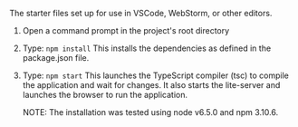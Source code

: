 The starter files set up for use in VSCode, WebStorm, or other editors.


1) Open a command prompt in the project's root directory 

2) Type: `npm install`
    This installs the dependencies as defined in the package.json file.
    
3) Type: `npm start`
    This launches the TypeScript compiler (tsc) to compile the application and wait for changes. 
    It also starts the lite-server and launches the browser to run the application.

	NOTE: The installation was tested using node v6.5.0 and npm 3.10.6.
